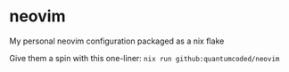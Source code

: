 # neovim
My personal neovim configuration packaged as a nix flake

Give them a spin with this one-liner: `nix run github:quantumcoded/neovim`

